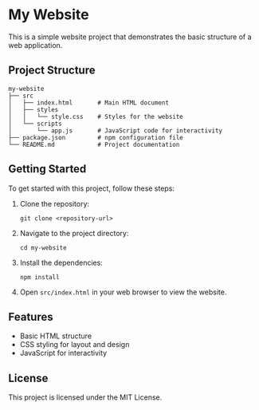 # My Website

This is a simple website project that demonstrates the basic structure of a web application.

## Project Structure

```
my-website
├── src
│   ├── index.html       # Main HTML document
│   ├── styles
│   │   └── style.css    # Styles for the website
│   └── scripts
│       └── app.js       # JavaScript code for interactivity
├── package.json         # npm configuration file
└── README.md            # Project documentation
```

## Getting Started

To get started with this project, follow these steps:

1. Clone the repository:
   ```
   git clone <repository-url>
   ```

2. Navigate to the project directory:
   ```
   cd my-website
   ```

3. Install the dependencies:
   ```
   npm install
   ```

4. Open `src/index.html` in your web browser to view the website.

## Features

- Basic HTML structure
- CSS styling for layout and design
- JavaScript for interactivity

## License

This project is licensed under the MIT License.